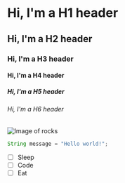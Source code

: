 # Hi, I'm a H1 header

## Hi, I'm a H2 header

### Hi, I'm a H3 header

#### Hi, I'm a H4 header

##### Hi, I'm a H5 header

###### Hi, I'm a H6 header

![Image of rocks]([https://octodex.github.com/images/yaktocat.png](https://www.nps.gov/subjects/geology/images/rock-colors-Noatak-National-Preserve.jpg?maxwidth=1300&autorotate=false))

``` Java
String message = "Hello world!";
```
- [ ] Sleep
- [ ] Code
- [ ] Eat
